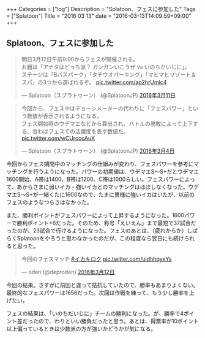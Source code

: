 +++
Categories = ["log"]
Description = "Splatoon、フェスに参加した"
Tags = ["Splatoon"]
Title = "2016 03 13"
date = "2016-03-13T14:09:59+09:00"
+++

## Splatoon、フェスに参加した
<blockquote class="twitter-tweet" data-lang="ja"><p lang="ja" dir="ltr">明日3月12日午前9:00からフェスが開催される。<br>お題は「アナタはどっち派？ ガンガンいこうぜ vs いのちだいじに」。<br>ステージは「Bバスパーク」「タチウオパーキング」「マヒマヒリゾート＆スパ」の3つから選ばれるぞ。 <a href="https://t.co/ap2hrUmlc4">pic.twitter.com/ap2hrUmlc4</a></p>&mdash; Splatoon（スプラトゥーン） (@SplatoonJP) <a href="https://twitter.com/SplatoonJP/status/708217164784750592">2016年3月11日</a></blockquote>
<script async src="//platform.twitter.com/widgets.js" charset="utf-8"></script>

<blockquote class="twitter-tweet" data-lang="ja"><p lang="ja" dir="ltr">今回から、フェス中はチョーシメーターの代わりに「フェスパワー」という数値が表示されるようになる。<br>フェス開始時のウデマエなどから算出され、バトルの勝敗によって上下する、言わばフェスでの活躍度を表す数値だ。 <a href="https://t.co/wCUrcocAuX">pic.twitter.com/wCUrcocAuX</a></p>&mdash; Splatoon（スプラトゥーン） (@SplatoonJP) <a href="https://twitter.com/SplatoonJP/status/705576665326317568">2016年3月4日</a></blockquote>
<script async src="//platform.twitter.com/widgets.js" charset="utf-8"></script>

今回からフェス期間中のマッチングの仕組みが変わり、フェスパワーを参考にマッチングを行うようになった。パワーの初期値は、ウデマエS〜S+だとウデマエ1600開始、A帯は1400、B帯は1200、C帯は1000らしい。フェスパワーによって、あからさまに弱いイカ・強いイカとのマッチングはほぼしなくなった。ウデマエS〜S+が一緒くたに1600なので、たまに異様に強いイカはいたが、以前のフェスのようなつらさはなかった。

また、勝利ポイントがフェスパワーによって上昇するようになった。1600パワーで勝利ポイント+6だった。そのため、称号「えいえん」まで最短で37試合だったのが、23試合で行けるようになった。フェスのあとは、（疲れからか）しばらくSplatoonをやろうと思わなかったのだが、この程度なら翌日にも続けられると思った。

<blockquote class="twitter-tweet" data-lang="ja"><p lang="ja" dir="ltr">今回のフェスマッチ <a href="https://twitter.com/hashtag/%E3%82%A4%E3%82%AB%E3%82%AD%E3%83%AD%E3%82%AF?src=hash">#イカキロク</a> <a href="https://t.co/uidhhqyxYs">pic.twitter.com/uidhhqyxYs</a></p>&mdash; oden (@deproden) <a href="https://twitter.com/deproden/status/708538381802688512">2016年3月12日</a></blockquote>
<script async src="//platform.twitter.com/widgets.js" charset="utf-8"></script>

今回の結果。さすがに前回と違って拮抗していたので、勝率もあまりよくない。最終的なフェスパワーは1656だった。次回は作戦を練って、もう少し勝率を上げたい。

フェスの結果は、「いのちだいじに」チームの勝利になった。が、勝率で4ポイント差だったので、わりといい勝負だったと思う。あとは、得票率が10ポイント以上偏っているときは少数派の方が強いかどうかが気になる。